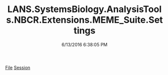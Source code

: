 ﻿---
title: LANS.SystemsBiology.AnalysisTools.NBCR.Extensions.MEME_Suite.Settings
date: 6/13/2016 6:38:05 PM
---

[File](T-LANS.SystemsBiology.AnalysisTools.NBCR.Extensions.MEME_Suite.Settings.File.html)
[Session](T-LANS.SystemsBiology.AnalysisTools.NBCR.Extensions.MEME_Suite.Settings.Session.html)
